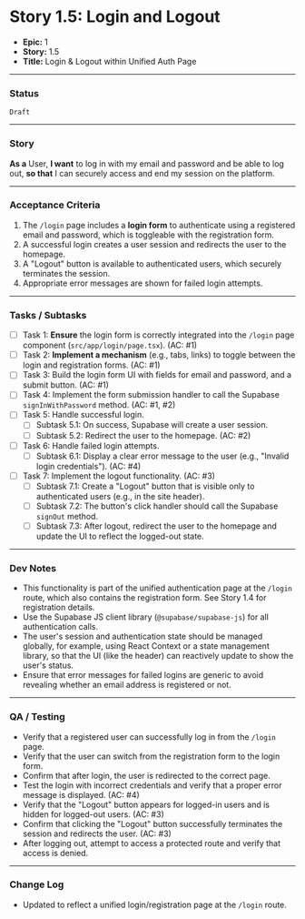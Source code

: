 # Story 1.5: Login and Logout

- **Epic:** 1
- **Story:** 1.5
- **Title:** Login & Logout within Unified Auth Page

---

### Status
`Draft`

---

### Story
**As a** User,
**I want** to log in with my email and password and be able to log out,
**so that** I can securely access and end my session on the platform.

---

### Acceptance Criteria
1. The `/login` page includes a **login form** to authenticate using a registered email and password, which is toggleable with the registration form.
2. A successful login creates a user session and redirects the user to the homepage.
3. A "Logout" button is available to authenticated users, which securely terminates the session.
4. Appropriate error messages are shown for failed login attempts.

---

### Tasks / Subtasks
- [ ] Task 1: **Ensure** the login form is correctly integrated into the `/login` page component (`src/app/login/page.tsx`). (AC: #1)
- [ ] Task 2: **Implement a mechanism** (e.g., tabs, links) to toggle between the login and registration forms. (AC: #1)
- [ ] Task 3: Build the login form UI with fields for email and password, and a submit button. (AC: #1)
- [ ] Task 4: Implement the form submission handler to call the Supabase `signInWithPassword` method. (AC: #1, #2)
- [ ] Task 5: Handle successful login.
    - [ ] Subtask 5.1: On success, Supabase will create a user session.
    - [ ] Subtask 5.2: Redirect the user to the homepage. (AC: #2)
- [ ] Task 6: Handle failed login attempts.
    - [ ] Subtask 6.1: Display a clear error message to the user (e.g., "Invalid login credentials"). (AC: #4)
- [ ] Task 7: Implement the logout functionality. (AC: #3)
    - [ ] Subtask 7.1: Create a "Logout" button that is visible only to authenticated users (e.g., in the site header).
    - [ ] Subtask 7.2: The button's click handler should call the Supabase `signOut` method.
    - [ ] Subtask 7.3: After logout, redirect the user to the homepage and update the UI to reflect the logged-out state.

---

### Dev Notes
- This functionality is part of the unified authentication page at the `/login` route, which also contains the registration form. See Story 1.4 for registration details.
- Use the Supabase JS client library (`@supabase/supabase-js`) for all authentication calls.
- The user's session and authentication state should be managed globally, for example, using React Context or a state management library, so that the UI (like the header) can reactively update to show the user's status.
- Ensure that error messages for failed logins are generic to avoid revealing whether an email address is registered or not.

---

### QA / Testing
- Verify that a registered user can successfully log in from the `/login` page.
- Verify that the user can switch from the registration form to the login form.
- Confirm that after login, the user is redirected to the correct page.
- Test the login with incorrect credentials and verify that a proper error message is displayed. (AC: #4)
- Verify that the "Logout" button appears for logged-in users and is hidden for logged-out users. (AC: #3)
- Confirm that clicking the "Logout" button successfully terminates the session and redirects the user. (AC: #3)
- After logging out, attempt to access a protected route and verify that access is denied.

---

### Change Log
- Updated to reflect a unified login/registration page at the `/login` route. 